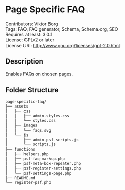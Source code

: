 # Page Specific FAQ

Contributors: Viktor Borg  
Tags: FAQ, FAQ generator, Schema, Schema.org, SEO  
Requires at least: 3.0.1  
License: GPLv2 or later  
License URI: http://www.gnu.org/licenses/gpl-2.0.html

## Description

Enables FAQs on chosen pages.

## Folder Structure

```bash
page-specific-faq/
├── assets
│   ├── css
│   │   ├── admin-styles.css
│   │   └── styles.css
│   ├── images
│   │   └── faqs.svg
│   └── js
│       ├── admin-psf-scripts.js
│       └── scripts.js
├── functions
│   ├── helpers.php
│   ├── psf-faq-markup.php
│   ├── psf-meta-box-repeater.php
│   ├── psf-register-settings.php
│   └── psf-settings-page.php
├── README.md
└── register-psf.php
```
